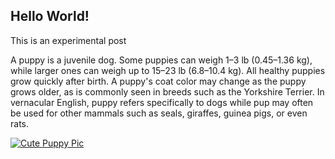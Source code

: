
## Hello World!



This is an experimental post



A puppy is a juvenile dog. Some puppies can weigh 1–3 lb (0.45–1.36 kg), while larger ones can weigh up to 15–23 lb (6.8–10.4 kg). All healthy puppies grow quickly after birth. A puppy's coat color may change as the puppy grows older, as is commonly seen in breeds such as the Yorkshire Terrier. In vernacular English, puppy refers specifically to dogs while pup may often be used for other mammals such as seals, giraffes, guinea pigs, or even rats.

[![Cute Puppy Pic](http://cdn3-www.dogtime.com/assets/uploads/gallery/30-impossibly-cute-puppies/impossibly-cute-puppy-30.jpg)](http://cdn3-www.dogtime.com/assets/uploads/gallery/30-impossibly-cute-puppies/impossibly-cute-puppy-30.jpg)